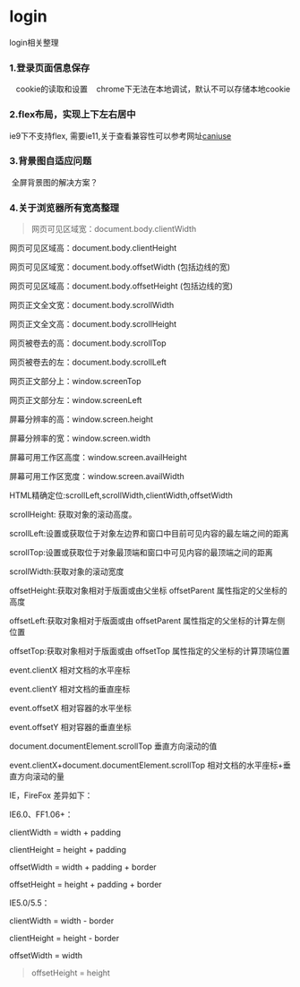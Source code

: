 # login
login相关整理


### 1.登录页面信息保存
    cookie的读取和设置
    chrome下无法在本地调试，默认不可以存储本地cookie
   
### 2.flex布局，实现上下左右居中
  ie9下不支持flex, 需要ie11,关于查看兼容性可以参考网址[caniuse](http://caniuse.com/)
  
### 3.背景图自适应问题
  全屏背景图的解决方案？
  
### 4.关于浏览器所有宽高整理
    
>网页可见区域宽：document.body.clientWidth

网页可见区域高：document.body.clientHeight

网页可见区域宽：document.body.offsetWidth (包括边线的宽)

网页可见区域高：document.body.offsetHeight (包括边线的宽)

网页正文全文宽：document.body.scrollWidth

网页正文全文高：document.body.scrollHeight

网页被卷去的高：document.body.scrollTop

网页被卷去的左：document.body.scrollLeft

网页正文部分上：window.screenTop

网页正文部分左：window.screenLeft

屏幕分辨率的高：window.screen.height

屏幕分辨率的宽：window.screen.width

屏幕可用工作区高度：window.screen.availHeight

屏幕可用工作区宽度：window.screen.availWidth

HTML精确定位:scrollLeft,scrollWidth,clientWidth,offsetWidth

scrollHeight: 获取对象的滚动高度。

scrollLeft:设置或获取位于对象左边界和窗口中目前可见内容的最左端之间的距离

scrollTop:设置或获取位于对象最顶端和窗口中可见内容的最顶端之间的距离

scrollWidth:获取对象的滚动宽度

offsetHeight:获取对象相对于版面或由父坐标 offsetParent 属性指定的父坐标的高度

offsetLeft:获取对象相对于版面或由 offsetParent 属性指定的父坐标的计算左侧位置

offsetTop:获取对象相对于版面或由 offsetTop 属性指定的父坐标的计算顶端位置

event.clientX 相对文档的水平座标

event.clientY 相对文档的垂直座标

event.offsetX 相对容器的水平坐标

event.offsetY 相对容器的垂直坐标

document.documentElement.scrollTop 垂直方向滚动的值

event.clientX+document.documentElement.scrollTop 相对文档的水平座标+垂直方向滚动的量

IE，FireFox 差异如下：

IE6.0、FF1.06+：

clientWidth = width + padding

clientHeight = height + padding

offsetWidth = width + padding + border

offsetHeight = height + padding + border

IE5.0/5.5：

clientWidth = width - border

clientHeight = height - border

offsetWidth = width

>offsetHeight = height
